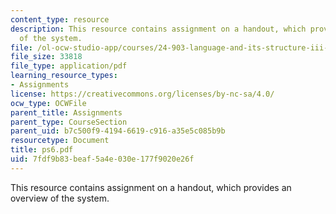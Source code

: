 ```yaml
---
content_type: resource
description: This resource contains assignment on a handout, which provides an overview
  of the system.
file: /ol-ocw-studio-app/courses/24-903-language-and-its-structure-iii-semantics-and-pragmatics-spring-2005/7fdf9b83beaf5a4e030e177f9020e26f_ps6.pdf
file_size: 33818
file_type: application/pdf
learning_resource_types:
- Assignments
license: https://creativecommons.org/licenses/by-nc-sa/4.0/
ocw_type: OCWFile
parent_title: Assignments
parent_type: CourseSection
parent_uid: b7c500f9-4194-6619-c916-a35e5c085b9b
resourcetype: Document
title: ps6.pdf
uid: 7fdf9b83-beaf-5a4e-030e-177f9020e26f
---
```

This resource contains assignment on a handout, which provides an overview of the system.
